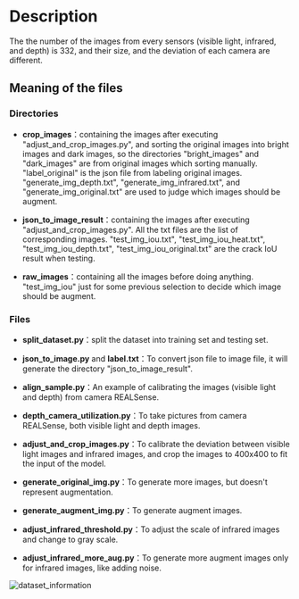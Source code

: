 # Description

The the number of the images from every sensors (visible light, infrared, and depth) is 332, and their size, and the deviation of each camera are different.

## Meaning of the files

### Directories

* **crop_images**：containing the images after executing "adjust_and_crop_images.py", and sorting the original images into bright images and dark images, so the directories "bright_images" and "dark_images" are from original images which sorting manually. "label_original" is the json file from labeling original images. "generate_img_depth.txt", "generate_img_infrared.txt", and "generate_img_original.txt" are used to judge which images should be augment.

* **json_to_image_result**：containing the images after executing "adjust_and_crop_images.py". All the txt files are the list of corresponding images. "test_img_iou.txt", "test_img_iou_heat.txt", "test_img_iou_depth.txt", "test_img_iou_original.txt" are the crack IoU result when testing.

* **raw_images**：containing all the images before doing anything. "test_img_iou" just for some previous selection to decide which image should be augment.

### Files

* **split_dataset.py**：split the dataset into training set and testing set.

* **json_to_image.py** and **label.txt**：To convert json file to image file, it will generate the directory "json_to_image_result".

* **align_sample.py**：An example of calibrating the images (visible light and depth) from camera REALSense.

* **depth_camera_utilization.py**：To take pictures from camera REALSense, both visible light and depth images.

* **adjust_and_crop_images.py**：To calibrate the deviation between visible light images and infrared images, and crop the images to 400x400 to fit the input of the model.

* **generate_original_img.py**：To generate more images, but doesn't represent augmentation.

* **generate_augment_img.py**：To generate augment images.

* **adjust_infrared_threshold.py**：To adjust the scale of infrared images and change to gray scale.

* **adjust_infrared_more_aug.py**：To generate more augment images only for infrared images, like adding noise.

![dataset_information](https://github.com/teng2023/Crack-segmentation-on-customized-dataset-with-visible-ight-infrared-depth-images/blob/main/customized%20dataset/dataset_information.png)
